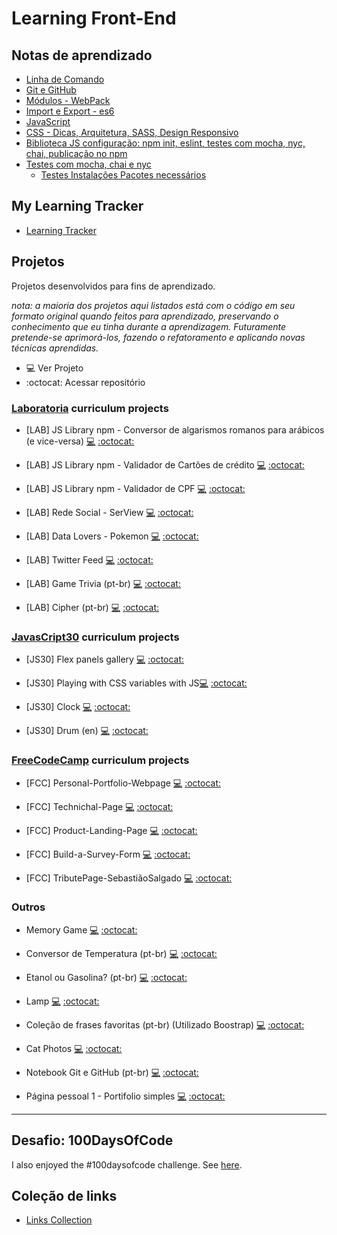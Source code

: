 # Learning Front-End

## Notas de aprendizado

* [Linha de Comando](https://github.com/hlays/linha-de-comando/)
* [Git e GitHub](https://hlays.github.io/learning-front-end/projects/Git-GitHub-MyNotebook/)
* [Módulos - WebPack](https://github.com/hlays/learning-front-end/tree/master/notes/modules-webpack/)
* [Import e Export - es6](https://github.com/hlays/learning-front-end/tree/master/notes/import-export/)
* [JavaScript](https://github.com/hlays/learning-front-end/tree/master/learning-js)
* [CSS - Dicas, Arquitetura, SASS, Design Responsivo](https://github.com/hlays/learning-front-end/tree/master/learning-css/)
* [Biblioteca JS configuração: npm init, eslint, testes com mocha, nyc, chai, publicação no npm](https://github.com/hlays/learning-front-end/tree/master/notes/lib-js-config/)
* [Testes com mocha, chai e nyc](https://github.com/hlays/learning-front-end/tree/master/notes/tests-tdd/)
  * [Testes Instalações Pacotes necessários](https://github.com/hlays/learning-front-end/tree/master/notes/tests-tdd/testes-instalacoes.md/)

## My Learning Tracker
* [Learning Tracker](https://hlays.github.io/learning-tracker/)

## Projetos
Projetos desenvolvidos para fins de aprendizado.

*nota: a maioria dos projetos aqui listados está com o código em seu formato original quando feitos para aprendizado, preservando o conhecimento que eu tinha durante a aprendizagem. Futuramente pretende-se aprimorá-los, fazendo o refatoramento e aplicando novas técnicas aprendidas.*

- :computer: Ver Projeto
- :octocat: Acessar repositório

### [Laboratoria](http://laboratoria.la/) curriculum projects

* [LAB] JS Library npm - Conversor de algarismos romanos para arábicos (e vice-versa) [:computer:](https://www.npmjs.com/package/lab-roman-int-converter)  [:octocat:](https://github.com/hlays/lab-roman-int-converter)

* [LAB] JS Library npm - Validador de Cartões de crédito [:computer:](https://www.npmjs.com/package/lab-credit-card-validator)  [:octocat:](https://github.com/hlays/lab-credit-card-validator)

* [LAB] JS Library npm - Validador de CPF [:computer:](https://www.npmjs.com/package/lab-cpf-validator)  [:octocat:](https://github.com/hlays/lab-cpf-validator)

* [LAB] Rede Social - SerView [:computer:](https://serview-2019.firebaseapp.com/)  [:octocat:](https://github.com/hlays/redesocial)

* [LAB] Data Lovers - Pokemon [:computer:](https://hlays.github.io/data-lovers/)  [:octocat:](https://github.com/hlays/data-lovers)

* [LAB] Twitter Feed [:computer:](https://hlays.github.io/twitter-lab/)  [:octocat:](https://github.com/hlays/twitter-lab)

* [LAB] Game Trivia (pt-br) [:computer:](https://hlays.github.io/learning-front-end/projects/Projeto_Trivia/)  [:octocat:](https://github.com/hlays/learning-front-end/tree/master/projects/Projeto_Trivia)

* [LAB] Cipher (pt-br) [:computer:](https://hlays.github.io/caesar-cipher/src/index.html)  [:octocat:](https://github.com/hlays/caesar-cipher)

### [JavasCript30](https://javascript30.com/) curriculum projects
* [JS30] Flex panels gallery [:computer:](https://hlays.github.io/learning-front-end/js30-flex-panels-gallery/)  [:octocat:](https://github.com/hlays/learning-front-end/tree/master/projects/js30-flex-panels-gallery)

* [JS30] Playing with CSS variables with JS[:computer:](https://hlays.github.io/learning-front-end/projects/js30-playing-with-css-var/)  [:octocat:](https://github.com/hlays/learning-front-end/tree/master/projects/js30-playing-with-css-var)

* [JS30] Clock [:computer:](https://hlays.github.io/learning-front-end/projects/JS30-clock/)  [:octocat:](https://github.com/hlays/learning-front-end/tree/master/projects/JS30-clock)

* [JS30] Drum (en) [:computer:](https://hlays.github.io/learning-front-end/projects/JS30-Drum/)  [:octocat:](https://github.com/hlays/learning-front-end/tree/master/projects/JS30-Drum)

### [FreeCodeCamp](https://www.freecodecamp.org/) curriculum projects
* [FCC] Personal-Portfolio-Webpage [:computer:](https://hlays.github.io/FreeCodeCamp/Responsive-Web-Design-Projects/FCC5-Personal-Portfolio-Webpage/)  [:octocat:]()

*  [FCC] Technichal-Page [:computer:](https://hlays.github.io/FreeCodeCamp/Responsive-Web-Design-Projects/FCC4-Technichal-Page/)  [:octocat:](https://github.com/hlays/FreeCodeCamp/tree/master/Responsive-Web-Design-Projects/FCC4-Technichal-Page)

*  [FCC] Product-Landing-Page [:computer:](https://hlays.github.io/FreeCodeCamp/Responsive-Web-Design-Projects/FCC3-Product-Landing-Page/)  [:octocat:](https://github.com/hlays/FreeCodeCamp/tree/master/Responsive-Web-Design-Projects/FCC3-Product-Landing-Page)

*  [FCC] Build-a-Survey-Form [:computer:](https://hlays.github.io/FreeCodeCamp/Responsive-Web-Design-Projects/FCC2-Build-a-Survey-Form/)  [:octocat:](https://github.com/hlays/FreeCodeCamp/tree/master/Responsive-Web-Design-Projects/FCC2-Build-a-Survey-Form)

*  [FCC] TributePage-SebastiãoSalgado [:computer:](https://hlays.github.io/FreeCodeCamp/Responsive-Web-Design-Projects/FCC1-TributePage-SebastiaoSalgado/)  [:octocat:](https://github.com/hlays/FreeCodeCamp/tree/master/Responsive-Web-Design-Projects/FCC1-TributePage-SebastiaoSalgado)

### Outros

* Memory Game [:computer:](https://hlays.github.io/learning-front-end/projects/memory-game/)  [:octocat:](https://github.com/hlays/learning-front-end/tree/master/projects/memory-game)

* Conversor de Temperatura (pt-br) [:computer:](https://hlays.github.io/learning-front-end/projects/Projeto-Conversor-de-Temperatura/)  [:octocat:](https://github.com/hlays/learning-front-end/tree/master/projects/Projeto-Conversor-de-Temperatura)

* Etanol ou Gasolina? (pt-br) [:computer:](https://hlays.github.io/learning-front-end/projects/Projeto-Etanol-ou-Gasolina/)  [:octocat:](https://github.com/hlays/learning-front-end/tree/master/projects/Projeto-Etanol-ou-Gasolina)

* Lamp [:computer:](https://hlays.github.io/learning-front-end/projects/Lamp/)  [:octocat:](https://github.com/hlays/learning-front-end/tree/master/projects/Lamp)

* Coleção de frases favoritas (pt-br) (Utilizado Boostrap) [:computer:](https://hlays.github.io/learning-front-end/projects/Frases-com-Bootstrap/)  [:octocat:](https://github.com/hlays/learning-front-end/tree/master/projects/Frases-com-Bootstrap)

* Cat Photos [:computer:](https://hlays.github.io/learning-front-end/projects/cats-photos/)  [:octocat:](https://github.com/hlays/learning-front-end/tree/master/projects/cats-photos)

* Notebook Git e GitHub (pt-br) [:computer:](https://hlays.github.io/learning-front-end/projects/Git-GitHub-MyNotebook/)  [:octocat:](https://github.com/hlays/learning-front-end/tree/master/projects/Git-GitHub-MyNotebook)

* Página pessoal 1 - Portifolio simples [:computer:](https://hlays.github.io/learning-front-end/projects/Pagina-Pessoal-1/)  [:octocat:](https://github.com/hlays/learning-front-end/tree/master/projects/Pagina-Pessoal-1)

---

## Desafio: 100DaysOfCode

I also enjoyed the #100daysofcode challenge. See [here](https://github.com/hlays/My-100-days-of-Code/blob/master/r1-log.md).


## Coleção de links
* [Links Collection](https://github.com/hlays/learning-front-end/tree/master/notes/links)
